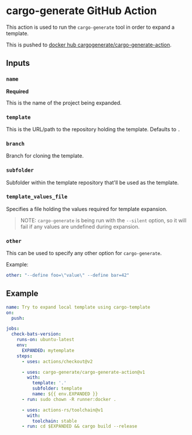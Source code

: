 # cargo-generate GitHub Action

This action is used to run the `cargo-generate` tool in order to expand a template.

This is pushed to [docker hub cargogenerate/cargo-generate-action](https://hub.docker.com/r/cargogenerate/cargo-generate-action).

## Inputs

### `name`

**Required**

This is the name of the project being expanded.
 
### `template`

This is the URL/path to the repository holding the template. Defaults to `.`

### `branch`

Branch for cloning the template.

### `subfolder`

Subfolder within the template repository that'll be used as the template.

### `template_values_file`

Specifies a file holding the values required for template expansion.

> NOTE: `cargo-generate` is being run with the `--silent` option, so it will fail if any values are undefined during expansion.

### `other`

This can be used to specify any other option for `cargo-generate`.

Example:

```yml
other: "--define foo=\"value\" --define bar=42"
```

## Example

```yml
name: Try to expand local template using cargo-template
on:
  push:

jobs:
  check-bats-version:
    runs-on: ubuntu-latest
    env:
      EXPANDED: mytemplate
    steps:
      - uses: actions/checkout@v2

      - uses: cargo-generate/cargo-generate-action@v1
        with:
          template: '.'
          subfolder: template
          name: ${{ env.EXPANDED }}
      - run: sudo chown -R runner:docker .

      - uses: actions-rs/toolchain@v1
        with:
          toolchain: stable
      - run: cd $EXPANDED && cargo build --release
```

